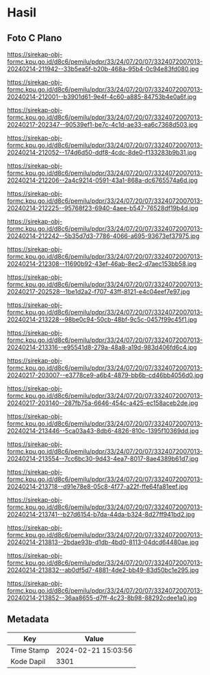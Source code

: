 # Hasil

## Foto C Plano

https://sirekap-obj-formc.kpu.go.id/d8c6/pemilu/pdpr/33/24/07/20/07/3324072007013-20240214-211942--33b5ea5f-b20b-468a-95b4-0c94e83fd080.jpg

https://sirekap-obj-formc.kpu.go.id/d8c6/pemilu/pdpr/33/24/07/20/07/3324072007013-20240214-212001--b3901d61-9e4f-4c60-a885-84753b4e0a6f.jpg

https://sirekap-obj-formc.kpu.go.id/d8c6/pemilu/pdpr/33/24/07/20/07/3324072007013-20240217-202347--90539ef1-be7c-4c1d-ae33-ea6c7368d503.jpg

https://sirekap-obj-formc.kpu.go.id/d8c6/pemilu/pdpr/33/24/07/20/07/3324072007013-20240214-212052--174d6d50-ddf8-4cdc-8de0-f133283b9b31.jpg

https://sirekap-obj-formc.kpu.go.id/d8c6/pemilu/pdpr/33/24/07/20/07/3324072007013-20240214-212206--2a4c9214-0591-43a1-868a-dc6765574a6d.jpg

https://sirekap-obj-formc.kpu.go.id/d8c6/pemilu/pdpr/33/24/07/20/07/3324072007013-20240214-212225--95768f23-6940-4aee-b547-76528df19b4d.jpg

https://sirekap-obj-formc.kpu.go.id/d8c6/pemilu/pdpr/33/24/07/20/07/3324072007013-20240214-212242--5b35d7d3-7786-4066-a695-93673ef37975.jpg

https://sirekap-obj-formc.kpu.go.id/d8c6/pemilu/pdpr/33/24/07/20/07/3324072007013-20240214-212308--11690b92-43ef-46ab-8ec2-d7aec153bb58.jpg

https://sirekap-obj-formc.kpu.go.id/d8c6/pemilu/pdpr/33/24/07/20/07/3324072007013-20240217-202528--1be1d2a2-f707-43ff-8121-e4c04eef7e97.jpg

https://sirekap-obj-formc.kpu.go.id/d8c6/pemilu/pdpr/33/24/07/20/07/3324072007013-20240214-213228--98be0c94-50cb-48bf-9c5c-0457f99c45f1.jpg

https://sirekap-obj-formc.kpu.go.id/d8c6/pemilu/pdpr/33/24/07/20/07/3324072007013-20240214-213316--e95541d8-279a-48a8-a19d-983d406fd6c4.jpg

https://sirekap-obj-formc.kpu.go.id/d8c6/pemilu/pdpr/33/24/07/20/07/3324072007013-20240217-203007--e3778ce9-a6b4-4879-bb6b-cd46bb4056d0.jpg

https://sirekap-obj-formc.kpu.go.id/d8c6/pemilu/pdpr/33/24/07/20/07/3324072007013-20240217-203140--287fb75a-6646-454c-a425-ec158aceb2de.jpg

https://sirekap-obj-formc.kpu.go.id/d8c6/pemilu/pdpr/33/24/07/20/07/3324072007013-20240214-213446--5ca03a43-8db6-4826-810c-1395f10369dd.jpg

https://sirekap-obj-formc.kpu.go.id/d8c6/pemilu/pdpr/33/24/07/20/07/3324072007013-20240214-213554--7cc6bc30-9d43-4ea7-8017-8ae4389b61d7.jpg

https://sirekap-obj-formc.kpu.go.id/d8c6/pemilu/pdpr/33/24/07/20/07/3324072007013-20240214-213718--d91e78e8-05c8-4f77-a22f-ffe64fa81eef.jpg

https://sirekap-obj-formc.kpu.go.id/d8c6/pemilu/pdpr/33/24/07/20/07/3324072007013-20240214-213741--b27d6154-b7da-44da-b324-8d27ff941bd2.jpg

https://sirekap-obj-formc.kpu.go.id/d8c6/pemilu/pdpr/33/24/07/20/07/3324072007013-20240214-213813--2bdae93b-d1db-4bd0-8113-04dcd64480ae.jpg

https://sirekap-obj-formc.kpu.go.id/d8c6/pemilu/pdpr/33/24/07/20/07/3324072007013-20240214-213832--ab0df5d7-4881-4de2-bb49-83d50bc1e295.jpg

https://sirekap-obj-formc.kpu.go.id/d8c6/pemilu/pdpr/33/24/07/20/07/3324072007013-20240214-213852--36aa8655-d7ff-4c23-8b98-88292cdee1a0.jpg


## Metadata

| Key        | Value               |
| ---------- | ------------------- |
| Time Stamp | 2024-02-21 15:03:56 |
| Kode Dapil | 3301                |



